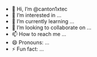 - 👋 Hi, I’m @canton1xtec
- 👀 I’m interested in ...
- 🌱 I’m currently learning ...
- 💞️ I’m looking to collaborate on ...
- 📫 How to reach me ...
- 😄 Pronouns: ...
- ⚡ Fun fact: ...

<!---
canton1xtec/canton1xtec is a ✨ special ✨ repository because its `README.md` (this file) appears on your GitHub profile.
You can click the Preview link to take a look at your changes.
--->
